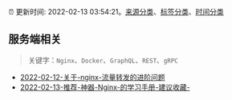:alarm_clock: 更新时间: 2022-02-13 03:54:21。[来源分类](../README.md)、[标签分类](../TAGS.md)、[时间分类](../TIMELINE.md)

## 服务端相关


> 关键字：`Nginx`、`Docker`、`GraphQL`、`REST`、`gRPC`



- [2022-02-12-关于-nginx-流量转发的进阶问题](https://www.v2ex.com/t/833485) 
- [2022-02-13-推荐-神器-Nginx-的学习手册-建议收藏-](https://toutiao.io/k/6f1qaso) 